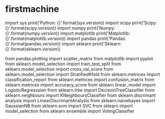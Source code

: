 # firstmachine
import sys
print('Python: {}'.format(sys.version))
import scipy
print('Scipy: {}'.format(scipy._version_))
import numpy
print('Numpy: {}'.format(numpy._version_))
import matplotlib
print('Matplotlib: {}'.format(matplotlib._version_))
import pandas
print('Pandas: {}'.format(pandas._version_))
import sklearn
print('Sklearn: {}'.format(sklearn._version_))

from pandas.plotting import scatter_matrix
from matplotlib import pyplot
from sklearn.model_selection import train_test_split
from sklearn.model_selection import cross_val_score
from sklearn.model_selection import StratifiedKfold
from sklearn.metrices import classification_report
from sklearn.metrices import confusion_matrix
from sklearn.metrices import accuracy_score
from sklearn.linear_model import LogisticRegresssion
from sklearn.tree import DecisionTreeClassifier
from sklearn.neighbours import KNeighboursClassifier
from sklearn.discrimant analysis import LinearDiscrimantAnalysis
from sklearn.naivebayes import GaussianNB
from sklearn.svm import SVC
from sklearn import model_selection
from sklearn.ensemble import VotingClassifier

